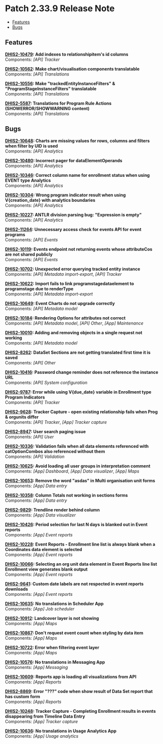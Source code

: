 # Patch 2.33.9 Release Note

- [Features](#Features)
- [Bugs](#Bugs)

## Features

**[DHIS2-10479](https://jira.dhis2.org/browse/DHIS2-10479): Add indexes to relationshipitem's id columns**  
Components: _[API] Tracker_

**[DHIS2-10562](https://jira.dhis2.org/browse/DHIS2-10562): Make chart/visualisation components translatable**  
Components: _[API] Translations_

**[DHIS2-10556](https://jira.dhis2.org/browse/DHIS2-10556): Make "trackedEntityInstanceFilters" & "ProgramStageInstanceFilters" translatable**  
Components: _[API] Translations_

**[DHIS2-5587](https://jira.dhis2.org/browse/DHIS2-5587): Translations for Program Rule Actions (SHOWERROR/SHOWWARNING content)**  
Components: _[API] Translations_

## Bugs

**[DHIS2-10648](https://jira.dhis2.org/browse/DHIS2-10648): Charts are missing values for rows, columns and filters when filter by UID is used**  
Components: _[API] Analytics_

**[DHIS2-10480](https://jira.dhis2.org/browse/DHIS2-10480): Incorrect pager for dataElementOperands**  
Components: _[API] Analytics_

**[DHIS2-10346](https://jira.dhis2.org/browse/DHIS2-10346): Correct column name for enrollment status when using EVENT type Analytics**  
Components: _[API] Analytics_

**[DHIS2-10304](https://jira.dhis2.org/browse/DHIS2-10304): Wrong program indicator result when using V{creation_date} with analytics boundaries**  
Components: _[API] Analytics_

**[DHIS2-10227](https://jira.dhis2.org/browse/DHIS2-10227): ANTLR division parsing bug: "Expression is empty"**  
Components: _[API] Analytics_

**[DHIS2-11264](https://jira.dhis2.org/browse/DHIS2-11264): Unnecessary access check for events API for event programs**  
Components: _[API] Events_

**[DHIS2-10119](https://jira.dhis2.org/browse/DHIS2-10119): Events endpoint not returning events whose attributeCos are not shared publicly**  
Components: _[API] Events_

**[DHIS2-10702](https://jira.dhis2.org/browse/DHIS2-10702): Unexpected error querying tracked entity instance**  
Components: _[API] Metadata import-export_, _[API] Tracker_

**[DHIS2-10622](https://jira.dhis2.org/browse/DHIS2-10622): Import fails to link programstagedataelement to programstage due to renderType**  
Components: _[API] Metadata import-export_

**[DHIS2-10649](https://jira.dhis2.org/browse/DHIS2-10649): Event Charts do not upgrade correctly**  
Components: _[API] Metadata model_

**[DHIS2-10184](https://jira.dhis2.org/browse/DHIS2-10184): Rendering Options for attributes not correct**  
Components: _[API] Metadata model_, _[API] Other_, _[App] Maintenance_

**[DHIS2-10010](https://jira.dhis2.org/browse/DHIS2-10010): Adding and removing objects in a single request not working**  
Components: _[API] Metadata model_

**[DHIS2-8262](https://jira.dhis2.org/browse/DHIS2-8262): DataSet Sections are not getting translated first time it is saved**  
Components: _[API] Other_

**[DHIS2-10416](https://jira.dhis2.org/browse/DHIS2-10416): Password change reminder does not reference the instance URL**  
Components: _[API] System configuration_

**[DHIS2-9787](https://jira.dhis2.org/browse/DHIS2-9787): Error while using V{due_date} variable in Enrollment type Program Indicators**  
Components: _[API] Tracker_

**[DHIS2-9628](https://jira.dhis2.org/browse/DHIS2-9628): Tracker Capture - open existing relationship fails when Prog & orgunits differ**  
Components: _[API] Tracker_, _[App] Tracker capture_

**[DHIS2-8947](https://jira.dhis2.org/browse/DHIS2-8947): User search paging issue**  
Components: _[API] User_

**[DHIS2-10336](https://jira.dhis2.org/browse/DHIS2-10336): Validation fails when all data elements referenced with catOptionCombos also referenced without them**  
Components: _[API] Validation_

**[DHIS2-10625](https://jira.dhis2.org/browse/DHIS2-10625): Avoid loading all user groups in interpretation comment**  
Components: _[App] Dashboard_, _[App] Data visualizer_, _[App] Maps_

**[DHIS2-10653](https://jira.dhis2.org/browse/DHIS2-10653): Remove the word "asdas" in Multi organisation unit forms**  
Components: _[App] Data entry_

**[DHIS2-10358](https://jira.dhis2.org/browse/DHIS2-10358): Column Totals not working in sections forms**  
Components: _[App] Data entry_

**[DHIS2-9829](https://jira.dhis2.org/browse/DHIS2-9829): Trendline render behind column**  
Components: _[App] Data visualizer_

**[DHIS2-10426](https://jira.dhis2.org/browse/DHIS2-10426): Period selection for last N days is blanked out in Event reports**  
Components: _[App] Event reports_

**[DHIS2-10228](https://jira.dhis2.org/browse/DHIS2-10228): Event Reports - Enrollment line list is always blank when a Coordinates data element is selected**  
Components: _[App] Event reports_

**[DHIS2-10066](https://jira.dhis2.org/browse/DHIS2-10066): Selecting an org unit data element in Event Reports line list Enrollment view generates blank output**  
Components: _[App] Event reports_

**[DHIS2-9641](https://jira.dhis2.org/browse/DHIS2-9641): Custom date labels are not respected in event reports downloads**  
Components: _[App] Event reports_

**[DHIS2-10635](https://jira.dhis2.org/browse/DHIS2-10635): No translations in Scheduler App**  
Components: _[App] Job scheduler_

**[DHIS2-10912](https://jira.dhis2.org/browse/DHIS2-10912): Landcover layer is not showing**  
Components: _[App] Maps_

**[DHIS2-10867](https://jira.dhis2.org/browse/DHIS2-10867): Don't request event count when styling by data item**  
Components: _[App] Maps_

**[DHIS2-10722](https://jira.dhis2.org/browse/DHIS2-10722): Error when filtering event layer**  
Components: _[App] Maps_

**[DHIS2-10576](https://jira.dhis2.org/browse/DHIS2-10576): No translations in Messaging App**  
Components: _[App] Messaging_

**[DHIS2-10609](https://jira.dhis2.org/browse/DHIS2-10609): Reports app is loading all visualizations from API**  
Components: _[App] Reports_

**[DHIS2-8869](https://jira.dhis2.org/browse/DHIS2-8869): Error "???" code when show result of Data Set report that has custom form**  
Components: _[App] Reports_

**[DHIS2-10248](https://jira.dhis2.org/browse/DHIS2-10248): Tracker Capture - Completing Enrollment results in events disappearing from Timeline Data Entry**  
Components: _[App] Tracker capture_

**[DHIS2-10636](https://jira.dhis2.org/browse/DHIS2-10636): No translations in Usage Analytics App**  
Components: _[App] Usage analytics_


